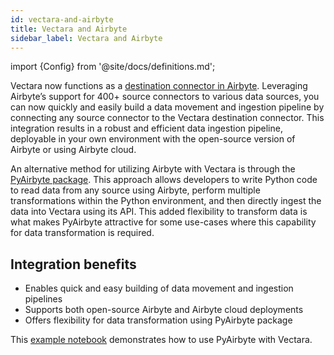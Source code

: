 ```yaml
---
id: vectara-and-airbyte
title: Vectara and Airbyte
sidebar_label: Vectara and Airbyte
---
```


import {Config} from '@site/docs/definitions.md';

Vectara now functions as a [destination connector in Airbyte](https://docs.airbyte.com/integrations/destinations/vectara). Leveraging Airbyte’s support for 
400+ source connectors to various data sources, you can now quickly and easily 
build a data movement and ingestion pipeline by connecting any source 
connector to the Vectara destination connector. This integration results in a 
robust and efficient data ingestion pipeline, deployable in your own 
environment with the open-source version of Airbyte or using Airbyte cloud.

An alternative method for utilizing Airbyte with Vectara is through the 
[PyAirbyte package](https://vectara.com/blog/ingesting-data-into-vectara-using-pyairbyte/). This approach allows developers to write Python code to 
read data from any source using Airbyte, perform multiple transformations 
within the Python environment, and then directly ingest the data into Vectara 
using its API. This added flexibility to transform data is what makes 
PyAirbyte attractive for some use-cases where this capability for data 
transformation is required.

## Integration benefits

* Enables quick and easy building of data movement and ingestion pipelines
* Supports both open-source Airbyte and Airbyte cloud deployments
* Offers flexibility for data transformation using PyAirbyte package

This [example notebook](https://github.com/vectara/example-notebooks/blob/main/notebooks/pyairbyte-demo.ipynb) demonstrates how to use PyAirbyte with Vectara.
